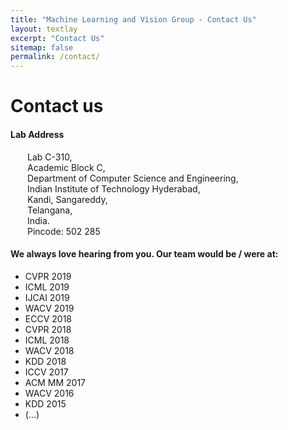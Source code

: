 ```yaml
---
title: "Machine Learning and Vision Group - Contact Us"
layout: textlay
excerpt: "Contact Us"
sitemap: false
permalink: /contact/
---
```


<h1 class='page-header'>
Contact us
</h1>

#### Lab Address

<div style='padding-left: 27px;'>
Lab C-310, <br/>
Academic Block C, <br/>
Department of Computer Science and Engineering, <br/>
Indian Institute of Technology Hyderabad, <br/>
Kandi, Sangareddy, <br/>
Telangana,<br/>
India. <br/>
Pincode: 502 285 
</div>

#### We always love hearing from you. Our team would be / were at:

* CVPR 2019
* ICML 2019
* IJCAI 2019
* WACV 2019
* ECCV 2018
* CVPR 2018
* ICML 2018
* WACV 2018
* KDD 2018
* ICCV 2017
* ACM MM 2017
* WACV 2016
* KDD 2015 
* (...)